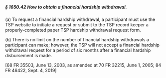 ##### § 1650.42 How to obtain a financial hardship withdrawal. #####

(a) To request a financial hardship withdrawal, a participant must use the TSP website to initiate a request or submit to the TSP record keeper a properly-completed paper TSP hardship withdrawal request form.

(b) There is no limit on the number of financial hardship withdrawals a participant can make; however, the TSP will not accept a financial hardship withdrawal request for a period of six months after a financial hardship disbursement is made.

[68 FR 35503, June 13, 2003, as amended at 70 FR 32215, June 1, 2005; 84 FR 46422, Sept. 4, 2019]
